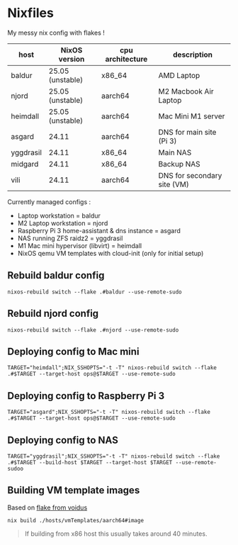 # Nixfiles

My messy nix config with flakes !

| host | NixOS version | cpu architecture | description |
| --- | --- | --- | --- |
| baldur | 25.05 (unstable) | x86_64 | AMD Laptop |
| njord | 25.05 (unstable) | aarch64 | M2 Macbook Air Laptop |
| heimdall | 25.05 (unstable) | aarch64  | Mac Mini M1 server |
| asgard | 24.11 | aarch64 | DNS for main site (Pi 3) |
| yggdrasil | 24.11 | x86_64 | Main NAS |
| midgard | 24.11 | x86_64 | Backup NAS |
| vili | 24.11 | aarch64 | DNS for secondary site (VM) |

Currently managed configs :
- Laptop workstation = baldur
- M2 Laptop workstation = njord
- Raspberry Pi 3 home-assistant & dns instance = asgard
- NAS running ZFS raidz2 = yggdrasil
- M1 Mac mini hypervisor (libvirt) = heimdall
- NixOS qemu VM templates with cloud-init (only for initial setup)

## Rebuild baldur config

```shell
nixos-rebuild switch --flake .#baldur --use-remote-sudo
```

## Rebuild njord config

```shell
nixos-rebuild switch --flake .#njord --use-remote-sudo
```

## Deploying config to Mac mini

```shell
TARGET="heimdall";NIX_SSHOPTS="-t -T" nixos-rebuild switch --flake .#$TARGET --target-host ops@$TARGET --use-remote-sudo
```

## Deploying config to Raspberry Pi 3

```shell
TARGET="asgard";NIX_SSHOPTS="-t -T" nixos-rebuild switch --flake .#$TARGET --target-host ops@$TARGET --use-remote-sudo
```

## Deploying config to NAS

```shell
TARGET="yggdrasil";NIX_SSHOPTS="-t -T" nixos-rebuild switch --flake .#$TARGET --build-host $TARGET --target-host $TARGET --use-remote-sudoo
```

## Building VM template images

Based on [flake from voidus](https://gist.github.com/voidus/1230b200043b7f815e2513663d16353b)

```shell
nix build ./hosts/vmTemplates/aarch64#image
```

> If building from x86 host this usually takes around 40 minutes.
